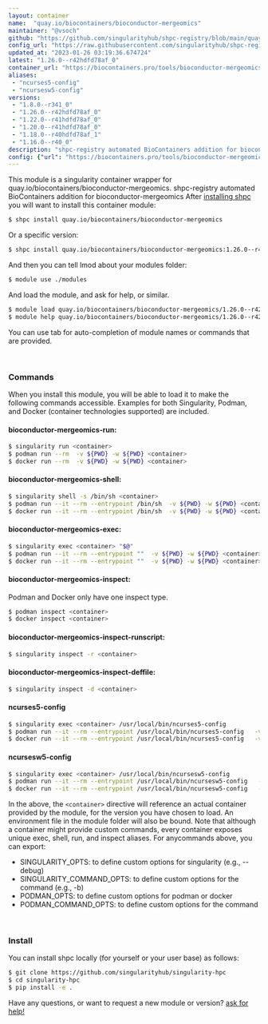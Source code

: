 ```yaml
---
layout: container
name:  "quay.io/biocontainers/bioconductor-mergeomics"
maintainer: "@vsoch"
github: "https://github.com/singularityhub/shpc-registry/blob/main/quay.io/biocontainers/bioconductor-mergeomics/container.yaml"
config_url: "https://raw.githubusercontent.com/singularityhub/shpc-registry/main/quay.io/biocontainers/bioconductor-mergeomics/container.yaml"
updated_at: "2023-01-26 03:19:36.674724"
latest: "1.26.0--r42hdfd78af_0"
container_url: "https://biocontainers.pro/tools/bioconductor-mergeomics"
aliases:
 - "ncurses5-config"
 - "ncursesw5-config"
versions:
 - "1.8.0--r341_0"
 - "1.26.0--r42hdfd78af_0"
 - "1.22.0--r41hdfd78af_0"
 - "1.20.0--r41hdfd78af_0"
 - "1.18.0--r40hdfd78af_1"
 - "1.16.0--r40_0"
description: "shpc-registry automated BioContainers addition for bioconductor-mergeomics"
config: {"url": "https://biocontainers.pro/tools/bioconductor-mergeomics", "maintainer": "@vsoch", "description": "shpc-registry automated BioContainers addition for bioconductor-mergeomics", "latest": {"1.26.0--r42hdfd78af_0": "sha256:7ab8f5eb88d130451a9cef4ca123ad4e98e0286811cd30bf3a33e02cef19fe45"}, "tags": {"1.8.0--r341_0": "sha256:99e0fd7e78a931c30c4d6ef73c8e19ef4dc18777a26c75b19e09051ce3c781bc", "1.26.0--r42hdfd78af_0": "sha256:7ab8f5eb88d130451a9cef4ca123ad4e98e0286811cd30bf3a33e02cef19fe45", "1.22.0--r41hdfd78af_0": "sha256:b31a4878a686e17465a0c08516773d715b81ab0c7f54d52908fb3f36affc15c3", "1.20.0--r41hdfd78af_0": "sha256:becd5c7f6e081273ab41a8127e5dfb9c24cf80fc3336fc887e8dd222896fc95c", "1.18.0--r40hdfd78af_1": "sha256:015252a0599a541efbda2a507201a0e8a18151e8d7f59b9e4e5e1f5a590173b4", "1.16.0--r40_0": "sha256:7bf62c4e003b237be0544953947016ccf23a220d7e532e48d83b81238df413df"}, "docker": "quay.io/biocontainers/bioconductor-mergeomics", "aliases": {"ncurses5-config": "/usr/local/bin/ncurses5-config", "ncursesw5-config": "/usr/local/bin/ncursesw5-config"}}
---
```


This module is a singularity container wrapper for quay.io/biocontainers/bioconductor-mergeomics.
shpc-registry automated BioContainers addition for bioconductor-mergeomics
After [installing shpc](#install) you will want to install this container module:


```bash
$ shpc install quay.io/biocontainers/bioconductor-mergeomics
```

Or a specific version:

```bash
$ shpc install quay.io/biocontainers/bioconductor-mergeomics:1.26.0--r42hdfd78af_0
```

And then you can tell lmod about your modules folder:

```bash
$ module use ./modules
```

And load the module, and ask for help, or similar.

```bash
$ module load quay.io/biocontainers/bioconductor-mergeomics/1.26.0--r42hdfd78af_0
$ module help quay.io/biocontainers/bioconductor-mergeomics/1.26.0--r42hdfd78af_0
```

You can use tab for auto-completion of module names or commands that are provided.

<br>

### Commands

When you install this module, you will be able to load it to make the following commands accessible.
Examples for both Singularity, Podman, and Docker (container technologies supported) are included.

#### bioconductor-mergeomics-run:

```bash
$ singularity run <container>
$ podman run --rm  -v ${PWD} -w ${PWD} <container>
$ docker run --rm  -v ${PWD} -w ${PWD} <container>
```

#### bioconductor-mergeomics-shell:

```bash
$ singularity shell -s /bin/sh <container>
$ podman run --it --rm --entrypoint /bin/sh  -v ${PWD} -w ${PWD} <container>
$ docker run --it --rm --entrypoint /bin/sh  -v ${PWD} -w ${PWD} <container>
```

#### bioconductor-mergeomics-exec:

```bash
$ singularity exec <container> "$@"
$ podman run --it --rm --entrypoint ""  -v ${PWD} -w ${PWD} <container> "$@"
$ docker run --it --rm --entrypoint ""  -v ${PWD} -w ${PWD} <container> "$@"
```

#### bioconductor-mergeomics-inspect:

Podman and Docker only have one inspect type.

```bash
$ podman inspect <container>
$ docker inspect <container>
```

#### bioconductor-mergeomics-inspect-runscript:

```bash
$ singularity inspect -r <container>
```

#### bioconductor-mergeomics-inspect-deffile:

```bash
$ singularity inspect -d <container>
```


#### ncurses5-config

```bash
$ singularity exec <container> /usr/local/bin/ncurses5-config
$ podman run --it --rm --entrypoint /usr/local/bin/ncurses5-config   -v ${PWD} -w ${PWD} <container> -c " $@"
$ docker run --it --rm --entrypoint /usr/local/bin/ncurses5-config   -v ${PWD} -w ${PWD} <container> -c " $@"
```


#### ncursesw5-config

```bash
$ singularity exec <container> /usr/local/bin/ncursesw5-config
$ podman run --it --rm --entrypoint /usr/local/bin/ncursesw5-config   -v ${PWD} -w ${PWD} <container> -c " $@"
$ docker run --it --rm --entrypoint /usr/local/bin/ncursesw5-config   -v ${PWD} -w ${PWD} <container> -c " $@"
```



In the above, the `<container>` directive will reference an actual container provided
by the module, for the version you have chosen to load. An environment file in the
module folder will also be bound. Note that although a container
might provide custom commands, every container exposes unique exec, shell, run, and
inspect aliases. For anycommands above, you can export:

 - SINGULARITY_OPTS: to define custom options for singularity (e.g., --debug)
 - SINGULARITY_COMMAND_OPTS: to define custom options for the command (e.g., -b)
 - PODMAN_OPTS: to define custom options for podman or docker
 - PODMAN_COMMAND_OPTS: to define custom options for the command

<br>

### Install

You can install shpc locally (for yourself or your user base) as follows:

```bash
$ git clone https://github.com/singularityhub/singularity-hpc
$ cd singularity-hpc
$ pip install -e .
```

Have any questions, or want to request a new module or version? [ask for help!](https://github.com/singularityhub/singularity-hpc/issues)